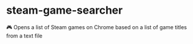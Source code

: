 # steam-game-searcher
:video_game: Opens a list of Steam games on Chrome based on a list of game titles from a text file
